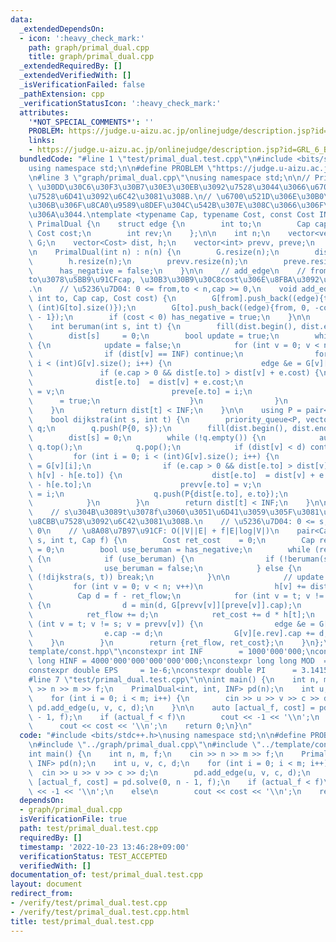 ```yaml
---
data:
  _extendedDependsOn:
  - icon: ':heavy_check_mark:'
    path: graph/primal_dual.cpp
    title: graph/primal_dual.cpp
  _extendedRequiredBy: []
  _extendedVerifiedWith: []
  _isVerificationFailed: false
  _pathExtension: cpp
  _verificationStatusIcon: ':heavy_check_mark:'
  attributes:
    '*NOT_SPECIAL_COMMENTS*': ''
    PROBLEM: https://judge.u-aizu.ac.jp/onlinejudge/description.jsp?id=GRL_6_B&lang=ja
    links:
    - https://judge.u-aizu.ac.jp/onlinejudge/description.jsp?id=GRL_6_B&lang=ja
  bundledCode: "#line 1 \"test/primal_dual.test.cpp\"\n#include <bits/stdc++.h>\n\
    using namespace std;\n\n#define PROBLEM \"https://judge.u-aizu.ac.jp/onlinejudge/description.jsp?id=GRL_6_B&lang=ja\"\
    \n#line 3 \"graph/primal_dual.cpp\"\nusing namespace std;\n\n// PrimalDual\n//\
    \ \u30DD\u30C6\u30F3\u30B7\u30E3\u30EB\u3092\u7528\u3044\u3066\u6700\u5C0F\u8CBB\
    \u7528\u6D41\u3092\u6C42\u3081\u308B.\n// \u6700\u521D\u306E\u30B0\u30E9\u30D5\
    \u306B\u306F\u8CA0\u9589\u8DEF\u304C\u542B\u307E\u308C\u3066\u306F\u3044\u3051\
    \u306A\u3044.\ntemplate <typename Cap, typename Cost, const Cost INF>\nstruct\
    \ PrimalDual {\n    struct edge {\n        int to;\n        Cap cap;\n       \
    \ Cost cost;\n        int rev;\n    };\n\n    int n;\n    vector<vector<edge>>\
    \ G;\n    vector<Cost> dist, h;\n    vector<int> prevv, preve;\n    bool has_negative;\n\
    \n    PrimalDual(int n) : n(n) {\n        G.resize(n);\n        dist.resize(n);\n\
    \        h.resize(n);\n        prevv.resize(n);\n        preve.resize(n);\n  \
    \      has_negative = false;\n    }\n\n    // add_edge\n    // from\u304B\u3089\
    to\u3078\u5BB9\u91CFcap, \u30B3\u30B9\u30C8cost\u306E\u8FBA\u3092\u5F35\u308B\
    .\n    // \u5236\u7D04: 0 <= from,to < n,cap >= 0,\n    void add_edge(int from,\
    \ int to, Cap cap, Cost cost) {\n        G[from].push_back((edge){to, cap, cost,\
    \ (int)G[to].size()});\n        G[to].push_back((edge){from, 0, -cost, (int)G[from].size()\
    \ - 1});\n        if (cost < 0) has_negative = true;\n    }\n\n    // beruman\n\
    \    int beruman(int s, int t) {\n        fill(dist.begin(), dist.end(), INF);\n\
    \        dist[s]     = 0;\n        bool update = true;\n        while (update)\
    \ {\n            update = false;\n            for (int v = 0; v < n; v++) {\n\
    \                if (dist[v] == INF) continue;\n                for (int i = 0;\
    \ i < (int)G[v].size(); i++) {\n                    edge &e = G[v][i];\n     \
    \               if (e.cap > 0 && dist[e.to] > dist[v] + e.cost) {\n          \
    \              dist[e.to]  = dist[v] + e.cost;\n                        prevv[e.to]\
    \ = v;\n                        preve[e.to] = i;\n                        update\
    \      = true;\n                    }\n                }\n            }\n    \
    \    }\n        return dist[t] < INF;\n    }\n\n    using P = pair<Cost, int>;\n\
    \    bool dijkstra(int s, int t) {\n        priority_queue<P, vector<P>, greater<P>>\
    \ q;\n        q.push(P{0, s});\n        fill(dist.begin(), dist.end(), INF);\n\
    \        dist[s] = 0;\n        while (!q.empty()) {\n            auto [d, v] =\
    \ q.top();\n            q.pop();\n            if (dist[v] < d) continue;\n   \
    \         for (int i = 0; i < (int)G[v].size(); i++) {\n                edge &e\
    \ = G[v][i];\n                if (e.cap > 0 && dist[e.to] > dist[v] + e.cost +\
    \ h[v] - h[e.to]) {\n                    dist[e.to]  = dist[v] + e.cost + h[v]\
    \ - h[e.to];\n                    prevv[e.to] = v;\n                    preve[e.to]\
    \ = i;\n                    q.push(P{dist[e.to], e.to});\n                }\n\
    \            }\n        }\n        return dist[t] < INF;\n    }\n\n    // solve\n\
    \    // s\u304B\u3089t\u3078f\u3060\u3051\u6D41\u3059\u305F\u3081\u306E\u6700\u5C0F\
    \u8CBB\u7528\u3092\u6C42\u3081\u308B.\n    // \u5236\u7D04: 0 <= s,t < n,f >=\
    \ 0\n    // \u8A08\u7B97\u91CF: O(|V||E| + f|E|log|V|)\n    pair<Cap, Cost> solve(int\
    \ s, int t, Cap f) {\n        Cost ret_cost    = 0;\n        Cap ret_flow    \
    \ = 0;\n        bool use_beruman = has_negative;\n        while (ret_flow < f)\
    \ {\n            if (use_beruman) {\n                if (!beruman(s, t)) break;\n\
    \                use_beruman = false;\n            } else {\n                if\
    \ (!dijkstra(s, t)) break;\n            }\n\n            // update h,f,d\n   \
    \         for (int v = 0; v < n; v++)\n                h[v] += dist[v];\n\n  \
    \          Cap d = f - ret_flow;\n            for (int v = t; v != s; v = prevv[v])\
    \ {\n                d = min(d, G[prevv[v]][preve[v]].cap);\n            }\n\n\
    \            ret_flow += d;\n            ret_cost += d * h[t];\n            for\
    \ (int v = t; v != s; v = prevv[v]) {\n                edge &e = G[prevv[v]][preve[v]];\n\
    \                e.cap -= d;\n                G[v][e.rev].cap += d;\n        \
    \    }\n        }\n        return {ret_flow, ret_cost};\n    }\n};\n#line 2 \"\
    template/const.hpp\"\nconstexpr int INF        = 1000'000'000;\nconstexpr long\
    \ long HINF = 4000'000'000'000'000'000;\nconstexpr long long MOD  = 998244353;\n\
    constexpr double EPS     = 1e-6;\nconstexpr double PI      = 3.14159265358979;\n\
    #line 7 \"test/primal_dual.test.cpp\"\n\nint main() {\n    int n, m, f;\n    cin\
    \ >> n >> m >> f;\n    PrimalDual<int, int, INF> pd(n);\n    int u, v, c, d;\n\
    \    for (int i = 0; i < m; i++) {\n        cin >> u >> v >> c >> d;\n       \
    \ pd.add_edge(u, v, c, d);\n    }\n\n    auto [actual_f, cost] = pd.solve(0, n\
    \ - 1, f);\n    if (actual_f < f)\n        cout << -1 << '\\n';\n    else\n  \
    \      cout << cost << '\\n';\n    return 0;\n}\n"
  code: "#include <bits/stdc++.h>\nusing namespace std;\n\n#define PROBLEM \"https://judge.u-aizu.ac.jp/onlinejudge/description.jsp?id=GRL_6_B&lang=ja\"\
    \n#include \"../graph/primal_dual.cpp\"\n#include \"../template/const.hpp\"\n\n\
    int main() {\n    int n, m, f;\n    cin >> n >> m >> f;\n    PrimalDual<int, int,\
    \ INF> pd(n);\n    int u, v, c, d;\n    for (int i = 0; i < m; i++) {\n      \
    \  cin >> u >> v >> c >> d;\n        pd.add_edge(u, v, c, d);\n    }\n\n    auto\
    \ [actual_f, cost] = pd.solve(0, n - 1, f);\n    if (actual_f < f)\n        cout\
    \ << -1 << '\\n';\n    else\n        cout << cost << '\\n';\n    return 0;\n}"
  dependsOn:
  - graph/primal_dual.cpp
  isVerificationFile: true
  path: test/primal_dual.test.cpp
  requiredBy: []
  timestamp: '2022-10-23 13:46:28+09:00'
  verificationStatus: TEST_ACCEPTED
  verifiedWith: []
documentation_of: test/primal_dual.test.cpp
layout: document
redirect_from:
- /verify/test/primal_dual.test.cpp
- /verify/test/primal_dual.test.cpp.html
title: test/primal_dual.test.cpp
---
```

